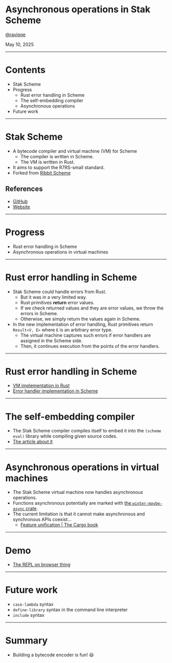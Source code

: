 # Asynchronous operations in Stak Scheme

[@raviqqe](https://github.com/raviqqe)

May 10, 2025

---

# Contents

- Stak Scheme
- Progress
  - Rust error handling in Scheme
  - The self-embedding compiler
  - Asynchronous operations
- Future work

---

# Stak Scheme

- A bytecode compiler and virtual machine (VM) for Scheme
  - The compiler is written in Scheme.
  - The VM is written in Rust.
- It aims to support the R7RS-small standard.
- Forked from [Ribbit Scheme](https://github.com/udem-dlteam/ribbit)

## References

- [GitHub](https://github.com/raviqqe/stak)
- [Website](https://raviqqe.com/stak)

---

# Progress

- Rust error handling in Scheme
- Asynchronous operations in virtual machines

---

# Rust error handling in Scheme

- Stak Scheme could handle errors from Rust.
  - But it was in a very limited way.
  - Rust primitives **return** error values.
  - If we check returned values and they are error values, we throw the errors in Scheme.
  - Otherwise, we simply return the values again in Scheme.
- In the new implementation of error handling, Rust primitives return `Result<V, E>` where `E` is an arbitrary error type.
  - The virtual machine captures such errors if error handlers are assigned in the Scheme side.
  - Then, it continues execution from the points of the error handlers.

---

# Rust error handling in Scheme

- [VM implementation in Rust](https://github.com/raviqqe/stak/blob/d53e20ae2bca0a334fcc4513e54133a71279be99/vm/src/vm.rs#L100)
- [Error handler implementation in Scheme](https://github.com/raviqqe/stak/blob/d53e20ae2bca0a334fcc4513e54133a71279be99/prelude.scm#L1779)

---

# The self-embedding compiler

- The Stak Scheme compiler compiles itself to embed it into the `(scheme eval)` library while compiling given source codes.
- [The article about it](https://raviqqe.com/doc/posts/stak/inception/)

---

# Asynchronous operations in virtual machines

- The Stak Scheme virtual machine now handles asynchronous operations.
- Functions asynchronous potentially are marked with [the `winter-maybe-async` crate](https://crates.io/crates/winter-maybe-async).
- The current limitation is that it cannot make asynchronous and synchronous APIs coexist...
  - [Feature unification | The Cargo book](https://doc.rust-lang.org/nightly/cargo/reference/features.html#feature-unification)

---

# Demo

- [The REPL on browser thing](https://raviqqe.com/stak/)

---

# Future work

- `case-lambda` syntax
- `define-library` syntax in the command line interpreter
- `include` syntax

---

# Summary

- Building a bytecode encoder is fun! 😃
